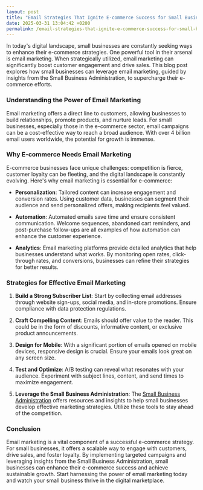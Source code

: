 ```yaml
---
layout: post
title: "Email Strategies That Ignite E-commerce Success for Small Business Administration"
date: 2025-03-31 13:04:42 +0200
permalink: /email-strategies-that-ignite-e-commerce-success-for-small-business-administration/
---
```



In today's digital landscape, small businesses are constantly seeking ways to enhance their e-commerce strategies. One powerful tool in their arsenal is email marketing. When strategically utilized, email marketing can significantly boost customer engagement and drive sales. This blog post explores how small businesses can leverage email marketing, guided by insights from the Small Business Administration, to supercharge their e-commerce efforts.

### Understanding the Power of Email Marketing

Email marketing offers a direct line to customers, allowing businesses to build relationships, promote products, and nurture leads. For small businesses, especially those in the e-commerce sector, email campaigns can be a cost-effective way to reach a broad audience. With over 4 billion email users worldwide, the potential for growth is immense.

### Why E-commerce Needs Email Marketing

E-commerce businesses face unique challenges: competition is fierce, customer loyalty can be fleeting, and the digital landscape is constantly evolving. Here's why email marketing is essential for e-commerce:

- **Personalization**: Tailored content can increase engagement and conversion rates. Using customer data, businesses can segment their audience and send personalized offers, making recipients feel valued.
  
- **Automation**: Automated emails save time and ensure consistent communication. Welcome sequences, abandoned cart reminders, and post-purchase follow-ups are all examples of how automation can enhance the customer experience.

- **Analytics**: Email marketing platforms provide detailed analytics that help businesses understand what works. By monitoring open rates, click-through rates, and conversions, businesses can refine their strategies for better results.

### Strategies for Effective Email Marketing

1. **Build a Strong Subscriber List**: Start by collecting email addresses through website sign-ups, social media, and in-store promotions. Ensure compliance with data protection regulations.

2. **Craft Compelling Content**: Emails should offer value to the reader. This could be in the form of discounts, informative content, or exclusive product announcements.

3. **Design for Mobile**: With a significant portion of emails opened on mobile devices, responsive design is crucial. Ensure your emails look great on any screen size.

4. **Test and Optimize**: A/B testing can reveal what resonates with your audience. Experiment with subject lines, content, and send times to maximize engagement.

5. **Leverage the Small Business Administration**: The [Small Business Administration](https://flizzgrowth.com) offers resources and insights to help small businesses develop effective marketing strategies. Utilize these tools to stay ahead of the competition.

### Conclusion

Email marketing is a vital component of a successful e-commerce strategy. For small businesses, it offers a scalable way to engage with customers, drive sales, and foster loyalty. By implementing targeted campaigns and leveraging insights from the Small Business Administration, small businesses can enhance their e-commerce success and achieve sustainable growth. Start harnessing the power of email marketing today and watch your small business thrive in the digital marketplace.